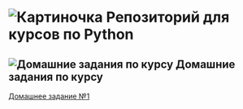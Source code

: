 # ![Картиночка](https://png.icons8.com/color/50/000000/github-2.png) Репозиторий для курсов по Python

## ![Домашние задания по курсу](https://png.icons8.com/office/25/000000/home-page.png)    Домашние задания по курсу
[Домашнее задание №1](https://github.com/Admink0/python/blob/master/Project_1.ipynb)
